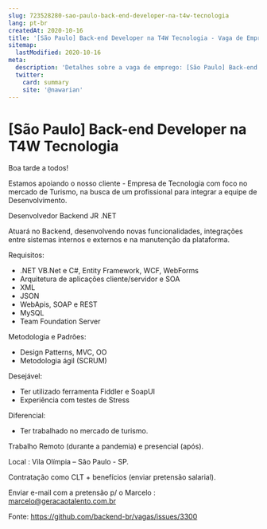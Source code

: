 ```yaml
---
slug: 723528280-sao-paulo-back-end-developer-na-t4w-tecnologia
lang: pt-br
createdAt: 2020-10-16
title: '[São Paulo] Back-end Developer na T4W Tecnologia - Vaga de Emprego'
sitemap:
  lastModified: 2020-10-16
meta:
  description: 'Detalhes sobre a vaga de emprego: [São Paulo] Back-end Developer na T4W Tecnologia'
  twitter:
    card: summary
    site: '@nawarian'
---
```


# [São Paulo] Back-end Developer na T4W Tecnologia

Boa tarde a todos!

Estamos apoiando o nosso cliente - Empresa de Tecnologia com foco no mercado de Turismo, na busca de um profissional para integrar a equipe de Desenvolvimento.

Desenvolvedor Backend JR .NET

Atuará no Backend, desenvolvendo novas funcionalidades, integrações entre sistemas internos e externos e na manutenção da plataforma.

Requisitos:

- .NET VB.Net e C#, Entity Framework, WCF, WebForms
- Arquitetura de aplicações cliente/servidor e SOA
- XML
- JSON
- WebApis, SOAP e REST
- MySQL
- Team Foundation Server

Metodologia e Padrões:

- Design Patterns, MVC, OO 
- Metodologia ágil (SCRUM)

Desejável:

- Ter utilizado ferramenta Fiddler e SoapUI
- Experiência com testes de Stress

Diferencial:

- Ter trabalhado no mercado de turismo. 

Trabalho Remoto (durante a pandemia) e presencial (após).

Local : Vila Olímpia – São Paulo - SP.

Contratação como CLT + benefícios (enviar pretensão salarial).

Enviar e-mail com a pretensão p/ o Marcelo : marcelo@geracaotalento.com.br

Fonte: https://github.com/backend-br/vagas/issues/3300